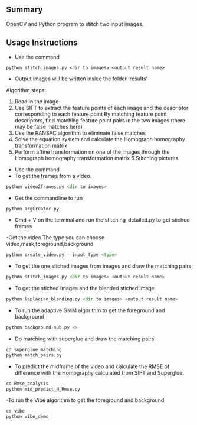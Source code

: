 
## Summary
OpenCV and Python program to stitch two input images.

## Usage Instructions
- Use the command
```
python stitch_images.py <dir to images> <output result name>
```
- Output images will be written inside the folder 'results'

Algorithm steps:

1. Read in the image
2. Use SIFT to extract the feature points of each image and the descriptor corresponding to each feature point
By matching feature point descriptors, find matching feature point pairs in the two images (there may be false matches here)
3. Use the RANSAC algorithm to eliminate false matches
4. Solve the equation system and calculate the Homograph homography transformation matrix
5. Perform affine transformation on one of the images through the Homograph homography transformation matrix
6.Stitching pictures


- Use the command
- To get the frames from a video.
``` python
python video2frames.py <dir to images>
```

- Get the commandline to run
``` python
python argCreator.py
```
- Cmd + V on the terminal and run the stitching_detailed.py to get stiched frames

-Get the video.The type you can choose video,mask,foreground,background
``` python
python create_video.py --input_type <type>
```

- To get the one stiched images from images and draw the matching pairs
``` python
python stitch_images.py <dir to images> <output result name>
```
- To get the stiched images and the blended stiched image
``` python
python laplacian_blending.py <dir to images> <output result name>
```
- To run the adaptive GMM algorithm to get the foreground and background 
``` python
python background-sub.py <>
```
- Do matching with superglue and draw the matching pairs
``` python
cd superglue_matching
python match_pairs.py
```
- To predict the midframe of the video and calculate the RMSE of difference with the Homography calculated from SIFT and Superglue.
``` python
cd Rmse_analysis
python mid_predict_H_Rmse.py
```
-To run the Vibe algorithm to get the foreground and background
``` python
cd vibe
python vibe_demo
```
